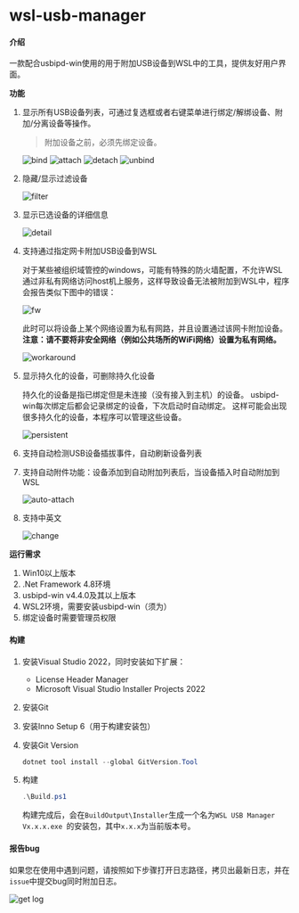 # wsl-usb-manager

#### 介绍

一款配合usbipd-win使用的用于附加USB设备到WSL中的工具，提供友好用户界面。

**功能**

1. 显示所有USB设备列表，可通过复选框或者右键菜单进行绑定/解绑设备、附加/分离设备等操作。

    >附加设备之前，必须先绑定设备。

    ![bind](./screen/bind-zh.png)
    ![attach](./screen/attach-zh.png)
    ![detach](./screen/detach-zh.png)
    ![unbind](./screen/unbind-zh.png)

2. 隐藏/显示过滤设备

    ![filter](./screen/hide-show-fiter-zh.png)

3. 显示已选设备的详细信息

    ![detail](./screen/device-info-zh.png)

4. 支持通过指定网卡附加USB设备到WSL

   对于某些被组织域管控的windows，可能有特殊的防火墙配置，不允许WSL通过非私有网络访问host机上服务，这样导致设备无法被附加到WSL中，程序会报告类似下图中的错误：

   ![fw](./screen/blocked-by-fw-zh.png)

   此时可以将设备上某个网络设置为私有网路，并且设置通过该网卡附加设备。**注意：请不要将非安全网络（例如公共场所的WiFi网络）设置为私有网络。**

   ![workaround](./screen/workaround-fw-zh.png)

5. 显示持久化的设备，可删除持久化设备

    持久化的设备是指已绑定但是未连接（没有接入到主机）的设备。
    usbipd-win每次绑定后都会记录绑定的设备，下次启动时自动绑定。
    这样可能会出现很多持久化的设备，本程序可以管理这些设备。

    ![persistent](./screen/persisted-device-zh.png)

6. 支持自动检测USB设备插拔事件，自动刷新设备列表

7. 支持自动附件功能：设备添加到自动附加列表后，当设备插入时自动附加到WSL

    ![auto-attach](./screen/auto-attach-zh.png)

8. 支持中英文

    ![change](./screen/change-language.png)

**运行需求**

1. Win10以上版本
2. .Net Framework 4.8环境
3. usbipd-win v4.4.0及其以上版本
4. WSL2环境，需要安装usbipd-win（须为）
5. 绑定设备时需要管理员权限

#### 构建

1.  安装Visual Studio 2022，同时安装如下扩展：

    - License Header Manager
    - Microsoft Visual Studio Installer Projects 2022
2.  安装Git
3.  安装Inno Setup 6（用于构建安装包）
4.  安装Git Version

    ```powershell
    dotnet tool install --global GitVersion.Tool
    ```

5.  构建

    ```powershell
    .\Build.ps1
    ```

    构建完成后，会在`BuildOutput\Installer`生成一个名为`WSL USB Manager Vx.x.x.exe `的安装包，其中`x.x.x`为当前版本号。


#### 报告bug

如果您在使用中遇到问题，请按照如下步骤打开日志路径，拷贝出最新日志，并在`issue`中提交bug同时附加日志。

![get log](./screen/get-log-zh.png)
